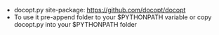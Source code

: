 * docopt.py site-package: https://github.com/docopt/docopt 
* To use it pre-append folder to your $PYTHONPATH variable or copy docopt.py into your $PYTHONPATH folder
